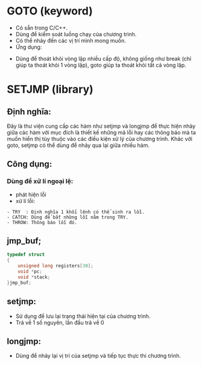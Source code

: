 # GOTO (keyword)
- Có sẵn trong C/C++.
- Dùng để kiểm soát luồng chạy của chương trình.
- Có thể nhảy đến các vị trí mình mong muốn.
- Ứng dụng:
+ Dùng để thoát khỏi vòng lặp nhiều cấp độ, không giống như break (chỉ giúp ta thoát khỏi 1 vòng lặp), goto giúp ta thoát khỏi tất cả vòng lặp.


# SETJMP (library)
## Định nghĩa:
Đây là thư viện cung cấp các hàm như setjmp và longjmp để thực hiện nhảy giữa các hàm với mục đích là thiết kế những mã lỗi hay các thông báo mà ta muốn hiển thị tùy thuộc vào các điều kiện xử lý của chương trình. Khác với goto, setjmp có thể dùng để nhảy qua lại giữa nhiều hàm.

## Công dụng:
### Dùng để xử lí ngoại lệ:
+ phát hiện lỗi
+ xử lí lỗi:
```markdown:
- TRY  : Định nghĩa 1 khối lệnh có thể sinh ra lỗi.
- CATCH: Dùng để bắt những lỗi nằm trong TRY.
- THROW: Thông báo lỗi đó.
```


## jmp_buf;
```c
typedef struct
{
    unsigned long registers[30];
    void *pc;
    void *stack;
}jmp_buf;
```

## setjmp:
- Sử dụng để lưu lại trạng thái hiện tại của chương trình.
- Trả về 1 số nguyên, lần đầu trả về 0


## longjmp:
- Dùng để nhảy lại vị trí của setjmp và tiếp tục thực thi chương trình.

